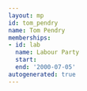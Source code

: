 ```yaml
---
layout: mp
id: tom_pendry
name: Tom Pendry
memberships:
- id: lab
  name: Labour Party
  start: 
  end: '2000-07-05'
autogenerated: true
---
```

